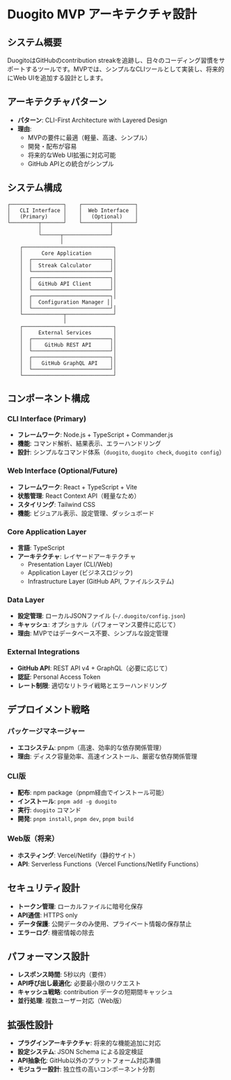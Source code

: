 # Duogito MVP アーキテクチャ設計

## システム概要

DuogitoはGitHubのcontribution streakを追跡し、日々のコーディング習慣をサポートするツールです。MVPでは、シンプルなCLIツールとして実装し、将来的にWeb UIを追加する設計とします。

## アーキテクチャパターン

- **パターン**: CLI-First Architecture with Layered Design
- **理由**: 
  - MVPの要件に最適（軽量、高速、シンプル）
  - 開発・配布が容易
  - 将来的なWeb UI拡張に対応可能
  - GitHub APIとの統合がシンプル

## システム構成

```
┌─────────────────┐    ┌─────────────────┐
│   CLI Interface │    │  Web Interface  │
│   (Primary)     │    │   (Optional)    │
└─────────┬───────┘    └─────────┬───────┘
          │                      │
          └──────┬───────────────┘
                 │
    ┌─────────────────────────────┐
    │      Core Application       │
    │  ┌─────────────────────────┐│
    │  │  Streak Calculator      ││
    │  └─────────────────────────┘│
    │  ┌─────────────────────────┐│
    │  │  GitHub API Client      ││
    │  └─────────────────────────┘│
    │  ┌─────────────────────────┐│
    │  │  Configuration Manager ││
    │  └─────────────────────────┘│
    └─────────────┬───────────────┘
                  │
    ┌─────────────────────────────┐
    │     External Services       │
    │  ┌─────────────────────────┐│
    │  │    GitHub REST API      ││
    │  └─────────────────────────┘│
    │  ┌─────────────────────────┐│
    │  │   GitHub GraphQL API    ││
    │  └─────────────────────────┘│
    └─────────────────────────────┘
```

## コンポーネント構成

### CLI Interface (Primary)
- **フレームワーク**: Node.js + TypeScript + Commander.js
- **機能**: コマンド解析、結果表示、エラーハンドリング
- **設計**: シンプルなコマンド体系（`duogito`, `duogito check`, `duogito config`）

### Web Interface (Optional/Future)
- **フレームワーク**: React + TypeScript + Vite
- **状態管理**: React Context API（軽量なため）
- **スタイリング**: Tailwind CSS
- **機能**: ビジュアル表示、設定管理、ダッシュボード

### Core Application Layer
- **言語**: TypeScript
- **アーキテクチャ**: レイヤードアーキテクチャ
  - Presentation Layer (CLI/Web)
  - Application Layer (ビジネスロジック)
  - Infrastructure Layer (GitHub API, ファイルシステム)

### Data Layer
- **設定管理**: ローカルJSONファイル (`~/.duogito/config.json`)
- **キャッシュ**: オプショナル（パフォーマンス要件に応じて）
- **理由**: MVPではデータベース不要、シンプルな設定管理

### External Integrations
- **GitHub API**: REST API v4 + GraphQL（必要に応じて）
- **認証**: Personal Access Token
- **レート制限**: 適切なリトライ戦略とエラーハンドリング

## デプロイメント戦略

### パッケージマネージャー
- **エコシステム**: pnpm（高速、効率的な依存関係管理）
- **理由**: ディスク容量効率、高速インストール、厳密な依存関係管理

### CLI版
- **配布**: npm package（pnpm経由でインストール可能）
- **インストール**: `pnpm add -g duogito`
- **実行**: `duogito` コマンド
- **開発**: `pnpm install`, `pnpm dev`, `pnpm build`

### Web版（将来）
- **ホスティング**: Vercel/Netlify（静的サイト）
- **API**: Serverless Functions（Vercel Functions/Netlify Functions）

## セキュリティ設計

- **トークン管理**: ローカルファイルに暗号化保存
- **API通信**: HTTPS only
- **データ保護**: 公開データのみ使用、プライベート情報の保存禁止
- **エラーログ**: 機密情報の除去

## パフォーマンス設計

- **レスポンス時間**: 5秒以内（要件）
- **API呼び出し最適化**: 必要最小限のリクエスト
- **キャッシュ戦略**: contribution データの短期間キャッシュ
- **並行処理**: 複数ユーザー対応（Web版）

## 拡張性設計

- **プラグインアーキテクチャ**: 将来的な機能追加に対応
- **設定システム**: JSON Schema による設定検証
- **API抽象化**: GitHub以外のプラットフォーム対応準備
- **モジュラー設計**: 独立性の高いコンポーネント分割